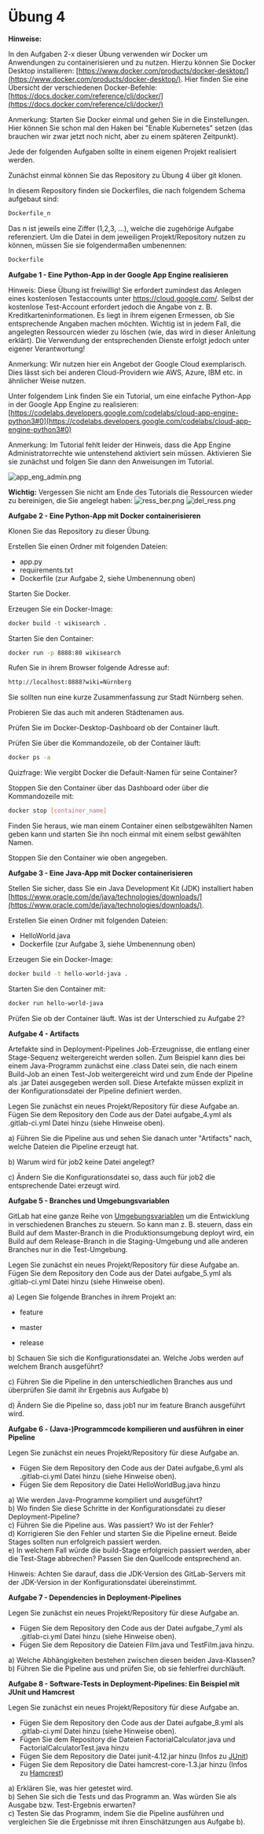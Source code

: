 
# Übung 4

**Hinweise:**

In den Aufgaben 2-x dieser Übung verwenden wir Docker um Anwendungen zu containerisieren und zu nutzen. Hierzu können Sie Docker Desktop installieren: [https://www.docker.com/products/docker-desktop/](https://www.docker.com/products/docker-desktop/). Hier finden Sie eine Übersicht der verschiedenen Docker-Befehle: [https://docs.docker.com/reference/cli/docker/](https://docs.docker.com/reference/cli/docker/)  

Anmerkung: Starten Sie Docker einmal und gehen Sie in die Einstellungen. Hier können Sie schon mal den Haken bei "Enable Kubernetes" setzen (das brauchen wir zwar jetzt noch nicht, aber zu einem späteren Zeitpunkt).

Jede der folgenden Aufgaben sollte in einem eigenen Projekt realisiert werden.   

Zunächst einmal können Sie das Repository zu Übung 4 über git klonen.  

In diesem Repository finden sie Dockerfiles, die nach folgendem Schema aufgebaut sind:

   ```bash
Dockerfile_n
   ```
Das n ist jeweils eine Ziffer (1,2,3, ...), welche die zugehörige Aufgabe referenziert. Um die Datei in dem jeweiligen Projekt/Repository nutzen zu können, müssen Sie sie folgendermaßen umbenennen:

   ```bash
Dockerfile
   ```

**Aufgabe 1 - Eine Python-App in der Google App Engine realisieren**

Hinweis: Diese Übung ist freiwillig! Sie erfordert zumindest das Anlegen eines kostenlosen Testaccounts unter https://cloud.google.com/. Selbst der kostenlose Test-Account erfordert jedoch die Angabe von z. B. Kreditkarteninformationen. Es liegt in ihrem eigenen Ermessen, ob Sie entsprechende Angaben machen möchten. Wichtig ist in jedem Fall, die angelegten Ressourcen wieder zu löschen (wie, das wird in dieser Anleitung erklärt). Die Verwendung der entsprechenden Dienste erfolgt jedoch unter eigener Verantwortung!

Anmerkung: Wir nutzen hier ein Angebot der Google Cloud exemplarisch. Dies lässt sich bei anderen Cloud-Providern wie AWS, Azure, IBM etc. in ähnlicher Weise nutzen.

Unter folgendem Link finden Sie ein Tutorial, um eine einfache Python-App in der Google App Engine zu realisieren: [https://codelabs.developers.google.com/codelabs/cloud-app-engine-python3#0](https://codelabs.developers.google.com/codelabs/cloud-app-engine-python3#0) 

Anmerkung: Im Tutorial fehlt leider der Hinweis, dass die App Engine Administratorrechte wie untenstehend aktiviert sein müssen. Aktivieren Sie sie zunächst und folgen Sie dann den Anweisungen im Tutorial.

![app_eng_admin.png](app_eng_admin.png)

**Wichtig:**
Vergessen Sie nicht am Ende des Tutorials die Ressourcen wieder zu bereinigen, die Sie angelegt haben:
![ress_ber.png](ress_ber.png)
![del_ress.png](del_ress.png)



**Aufgabe 2 - Eine Python-App mit Docker containerisieren**

Klonen Sie das Repository zu dieser Übung.  

Erstellen Sie einen Ordner mit folgenden Dateien:

- app.py
- requirements.txt
- Dockerfile (zur Aufgabe 2, siehe Umbenennung oben)

Starten Sie Docker.

Erzeugen Sie ein Docker-Image:

   ```bash
docker build -t wikisearch .
   ```

Starten Sie den Container:
   ```bash
docker run -p 8888:80 wikisearch
   ```
Rufen Sie in ihrem Browser folgende Adresse auf:
   ```bash
http://localhost:8888?wiki=Nürnberg
   ```
Sie sollten nun eine kurze Zusammenfassung zur Stadt Nürnberg sehen.  

Probieren Sie das auch mit anderen Städtenamen aus.  

Prüfen Sie im Docker-Desktop-Dashboard ob der Container läuft.

Prüfen Sie über die Kommandozeile, ob der Container läuft:

   ```bash
docker ps -a

   ```
Quizfrage: Wie vergibt Docker die Default-Namen für seine Container?

Stoppen Sie den Container über das Dashboard oder über die Kommandozeile mit:
   ```bash
docker stop [container_name]

   ```
Finden Sie heraus, wie man einem Container einen selbstgewählten Namen geben kann und starten Sie ihn noch einmal mit einem selbst gewählten Namen.  

Stoppen Sie den Container wie oben angegeben.


**Aufgabe 3 - Eine Java-App mit Docker containerisieren**

Stellen  Sie sicher, dass Sie ein Java Development Kit (JDK) installiert haben [https://www.oracle.com/de/java/technologies/downloads/](https://www.oracle.com/de/java/technologies/downloads/).

Erstellen Sie einen Ordner mit folgenden Dateien:

- HelloWorld.java
- Dockerfile (zur Aufgabe 3, siehe Umbenennung oben)

Erzeugen Sie ein Docker-Image:
   ```bash
docker build -t hello-world-java .
   ```
Starten Sie den Container mit:
   ```bash
docker run hello-world-java

   ```
Prüfen Sie ob der Container läuft. Was ist der Unterschied zu Aufgabe 2?

**Aufgabe 4 - Artifacts**

Artefakte sind in Deployment-Pipelines Job-Erzeugnisse, die entlang einer Stage-Sequenz weitergereicht werden sollen. Zum Beispiel kann dies bei einem Java-Programm zunächst eine .class Datei sein, die nach einem Build-Job an einen Test-Job weitergereicht wird und zum Ende der Pipeline als .jar Datei ausgegeben werden soll. Diese Artefakte müssen explizit in der Konfigurationsdatei der Pipeline definiert werden.  

Legen Sie zunächst ein neues Projekt/Repository für diese Aufgabe an. Fügen Sie dem Repository den Code aus der Datei aufgabe_4.yml als .gitlab-ci.yml Datei hinzu (siehe Hinweise oben).

a) Führen Sie die Pipeline aus und sehen Sie danach unter "Artifacts" nach, welche Dateien die Pipeline erzeugt hat.  

b) Warum wird für job2 keine Datei angelegt?

c) Ändern Sie die Konfigurationsdatei so, dass auch für job2 die entsprechende Datei erzeugt wird.

**Aufgabe 5 - Branches und Umgebungsvariablen**

GitLab hat eine ganze Reihe von [Umgebungsvariablen](https://docs.gitlab.com/ee/ci/variables/predefined_variables.html) um die Entwicklung in verschiedenen Branches zu steuern. So kann man z. B. steuern, dass ein Build auf dem Master-Branch in die Produktionsumgebung deployt wird, ein Build auf dem Release-Branch in die Staging-Umgebung und alle anderen Branches nur in die Test-Umgebung.

Legen Sie zunächst ein neues Projekt/Repository für diese Aufgabe an. Fügen Sie dem Repository den Code aus der Datei aufgabe_5.yml als .gitlab-ci.yml Datei hinzu (siehe Hinweise oben).

a) Legen Sie folgende Branches in ihrem Projekt an:  

- feature  

- master  

- release

b) Schauen Sie sich die Konfigurationsdatei an. Welche Jobs werden auf welchem Branch ausgeführt?

c) Führen Sie die Pipeline in den unterschiedlichen Branches aus und überprüfen Sie damit ihr Ergebnis aus Aufgabe b) 

d) Ändern Sie die Pipeline so, dass job1 nur im feature Branch ausgeführt wird.

**Aufgabe 6 - (Java-)Programmcode kompilieren und ausführen in einer Pipeline**

Legen Sie zunächst ein neues Projekt/Repository für diese Aufgabe an.   
- Fügen Sie dem Repository den Code aus der Datei aufgabe_6.yml als .gitlab-ci.yml Datei hinzu (siehe Hinweise oben).  
- Fügen Sie dem Repository die Datei HelloWorldBug.java hinzu

a) Wie werden Java-Programme kompiliert und ausgeführt?  
b) Wo finden Sie diese Schritte in der Konfigurationsdatei zu dieser Deployment-Pipeline?  
c) Führen Sie die Pipeline aus. Was passiert? Wo ist der Fehler?  
d) Korrigieren Sie den Fehler und starten Sie die Pipeline erneut. Beide Stages sollten nun erfolgreich passiert werden.  
e) In welchem Fall würde die build-Stage erfolgreich passiert werden, aber die Test-Stage abbrechen? Passen Sie den Quellcode entsprechend an.  

Hinweis: Achten Sie darauf, dass die JDK-Version des GitLab-Servers mit der JDK-Version in der Konfigurationsdatei übereinstimmt.

**Aufgabe 7 - Dependencies in Deployment-Pipelines**

Legen Sie zunächst ein neues Projekt/Repository für diese Aufgabe an.   
- Fügen Sie dem Repository den Code aus der Datei aufgabe_7.yml als .gitlab-ci.yml Datei hinzu (siehe Hinweise oben).  
- Fügen Sie dem Repository die Dateien Film.java und TestFilm.java hinzu.

a) Welche Abhängigkeiten bestehen zwischen diesen beiden Java-Klassen?
b) Führen Sie die Pipeline aus und prüfen Sie, ob sie fehlerfrei durchläuft.

**Aufgabe 8 - Software-Tests in Deployment-Pipelines: Ein Beispiel mit JUnit und Hamcrest**

Legen Sie zunächst ein neues Projekt/Repository für diese Aufgabe an.   
- Fügen Sie dem Repository den Code aus der Datei aufgabe_8.yml als .gitlab-ci.yml Datei hinzu (siehe Hinweise oben).  
- Fügen Sie dem Repository die Dateien FactorialCalculator.java und FactorialCalculatorTest.java hinzu
- Fügen Sie dem Repository die Datei junit-4.12.jar hinzu (Infos zu [JUnit](https://junit.org/junit5/))
- Fügen Sie dem Repository die Datei hamcrest-core-1.3.jar hinzu (Infos zu [Hamcrest](https://hamcrest.org/))

a) Erklären Sie, was hier getestet wird.  
b) Sehen Sie sich die Tests und das Programm an. Was würden Sie als Ausgabe bzw. Test-Ergebnis erwarten?  
c) Testen Sie das Programm, indem Sie die Pipeline ausführen und vergleichen Sie die Ergebnisse mit ihren Einschätzungen aus Aufgabe b).  

